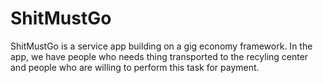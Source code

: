 # ShitMustGo
ShitMustGo is a service app building on a gig economy framework. In the app, we have people who needs thing transported to the recyling center and people who are willing to perform this task for payment. 
